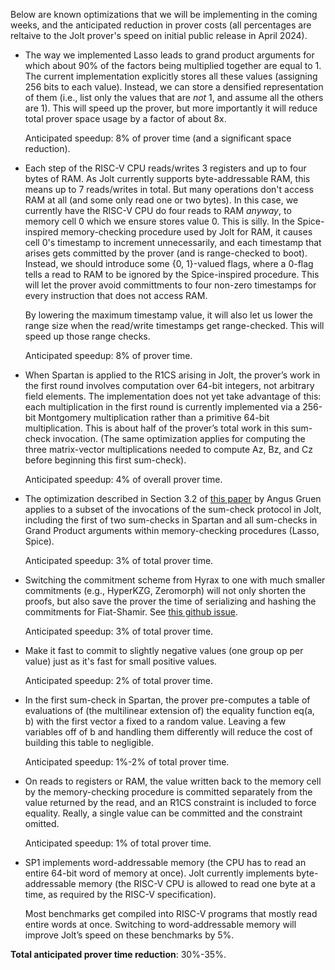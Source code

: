 Below are known optimizations that we will be implementing in the coming weeks, and the anticipated reduction in prover costs (all percentages are reltaive to the Jolt prover's speed on initial public release in April 2024). 

- The way we implemented Lasso leads to grand product arguments for which about 90% of the factors being multiplied together are equal to 1. The current implementation explicitly stores all these values (assigning 256 bits to each value). Instead, we can store a densified representation of them (i.e., list only the values that are _not_ 1, and assume all the others are 1). This will speed up the prover, but more importantly it will reduce total prover space usage by a factor of about 8x. 

    Anticipated speedup: 8% of prover time (and a significant space reduction).

- Each step of the RISC-V CPU reads/writes 3 registers and up to four bytes of RAM. As Jolt currently supports byte-addressable RAM, this means up to 7 reads/writes in total. But many operations don't access RAM at all (and some only read one or two bytes). In this case, we currently have the RISC-V CPU do four reads to RAM _anyway_, to memory cell 0 which we ensure stores value 0. This is silly. In the Spice-inspired memory-checking procedure used by Jolt for RAM, it causes cell 0's timestamp to increment unnecessarily, and each timestamp that arises gets committed by the prover (and is range-checked to boot). Instead, we should introduce some {0, 1}-valued flags, where a 0-flag tells a read to RAM to be ignored by the Spice-inspired procedure. This will let the prover avoid committments to four non-zero timestamps for every instruction that does not access RAM.

    By lowering the maximum timestamp value, it will also let us lower the range size when the read/write timestamps get range-checked. This will speed up those range checks.

    Anticipated speedup: 8% of prover time. 

- When Spartan is applied to the R1CS arising in Jolt, the prover’s work in the first round involves computation over 64-bit integers, not arbitrary field elements. The implementation does not yet take advantage of this: each multiplication in the first round is currently implemented via a 256-bit Montgomery multiplication rather than a primitive 64-bit multiplication. This is about half of the prover’s total work in this sum-check invocation. (The same optimization applies for computing the three matrix-vector multiplications needed to compute Az, Bz, and Cz before beginning this first sum-check).  

    Anticipated speedup: 4% of overall prover time. <check>

- The optimization described in Section 3.2 of [this paper](https://eprint.iacr.org/2024/108.pdf) by Angus Gruen applies to a subset of the invocations of the sum-check protocol in Jolt, including the first of two sum-checks in Spartan and all sum-checks in Grand Product arguments within memory-checking procedures (Lasso, Spice). 

    Anticipated speedup: 3% of total prover time.

- Switching the commitment scheme from Hyrax to one with much smaller commitments (e.g., HyperKZG, Zeromorph) will not only shorten the proofs, but also save the prover the time of serializing and hashing the commitments for Fiat-Shamir. See [this github issue](https://github.com/a16z/Lasso/issues/208).

    Anticipated speedup: 3% of total prover time.

- Make it fast to commit to slightly negative values (one group op per value) just as it's fast for small positive values. 

    Anticipated speedup: 2% of total prover time.
  
- In the first sum-check in Spartan, the prover pre-computes a table of evaluations of (the multilinear extension of) the equality function eq(a, b) with the first vector a fixed to a random value. Leaving a few variables off of b and handling them differently will reduce the cost of building this table to negligible.

    Anticipated speedup: 1%-2% of total prover time. 

- On reads to registers or RAM, the value written back to the memory cell by the memory-checking procedure is committed separately from the value returned by the read, and an R1CS constraint is included to force equality. Really, a single value can be committed and the constraint omitted.  

    Anticipated speedup: 1% of total prover time. 

- SP1 implements word-addressable memory (the CPU has to read an entire 64-bit word of memory at once). Jolt currently implements byte-addressable memory (the RISC-V CPU is allowed to read one byte at a time, as required by the RISC-V specification). 

    Most benchmarks get compiled into RISC-V programs that mostly read entire words at once. Switching to word-addressable memory will improve Jolt’s speed on these benchmarks by 5%. 

<b> Total anticipated prover time reduction</b>: 30%-35%. 
